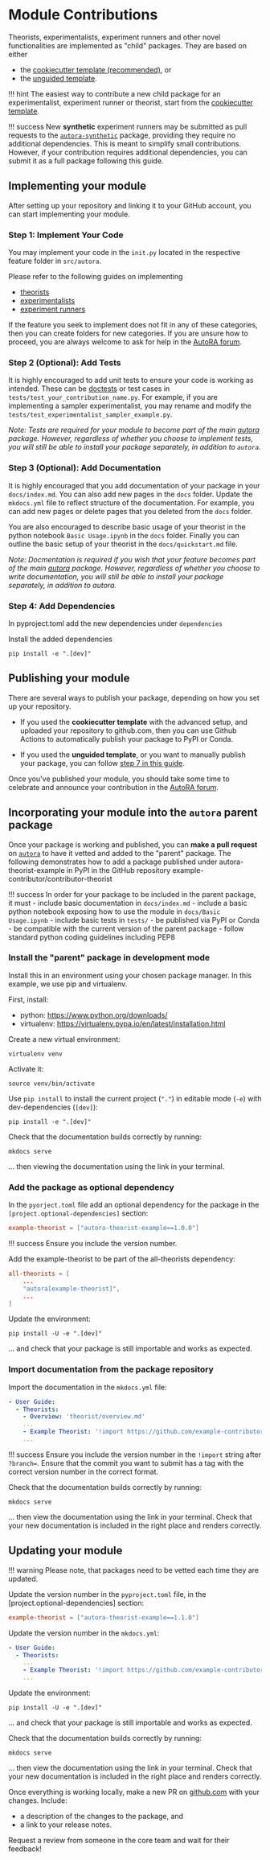 # Module Contributions

Theorists, experimentalists, experiment runners and other novel functionalities are implemented as "child" packages. 
They are based on either

- the [cookiecutter template (recommended)](https://github.com/AutoResearch/autora-template-cookiecutter), or
- the [unguided template](https://github.com/AutoResearch/autora-template).

!!! hint
    The easiest way to contribute a new child package for an experimentalist, experiment runner or theorist,
    start from the [cookiecutter template](https://github.com/AutoResearch/autora-template-cookiecutter).

!!! success
    New **synthetic** experiment runners may be submitted as pull requests to the 
    [`autora-synthetic`](https://github.com/AutoResearch/autora-synthetic/blob/main/CONTRIBUTING.md) package, providing they 
    require no additional dependencies. This is meant to simplify small contributions. 
    However, if your contribution requires additional dependencies, you can submit it as a full package following 
    this guide. 


## Implementing your module

After setting up your repository and linking it to your GitHub account, you can start implementing your module.

### Step 1: Implement Your Code

You may implement your code in the ``init.py`` located in the respective feature folder in ``src/autora``.

Please refer to the following guides on implementing
- [theorists](theorist-module.md)
- [experimentalists](experimentalist-module.md)
- [experiment runners](experiment-runner-module.md)

If the feature you seek to implement does not fit in any of these categories, then 
you can create folders for new categories. If you are unsure how to proceed, you are always welcome 
to ask for help in the [AutoRA forum](https://github.com/orgs/AutoResearch/discussions/categories/module-contributions).

### Step 2 (Optional): Add Tests

It is highly encouraged to add unit tests to ensure your code is working as intended. These can be [doctests](https://docs.python.org/3/library/doctest.html) or test cases in `tests/test_your_contribution_name.py`.
For example, if you are implementing a sampler experimentalist, you may rename and modify the 
``tests/test_experimentalist_sampler_example.py``.

*Note: Tests are required for your module to become part of the main 
[autora](https://github.com/AutoResearch/autora) package. However, regardless of whether you choose to implement tests, 
you will still be able to install your package separately, in addition to `autora`.* 

### Step 3 (Optional): Add Documentation

It is highly encouraged that you add documentation of your package in your `docs/index.md`. You can also add new pages 
in the `docs` folder. Update the `mkdocs.yml` file to reflect structure of the documentation. For example, you can add 
new pages or delete pages that you deleted from the `docs` folder.

You are also encouraged to describe basic usage of your theorist in the 
python notebook ``Basic Usage.ipynb`` in the `docs` folder. Finally you can outline the basic setup of your theorist in 
the `docs/quickstart.md` file.

*Note: Docmentation is required if you wish that your feature becomes part of the main 
[autora](https://github.com/AutoResearch/autora) package. However, regardless of whether you choose to write
documentation, you will still be able to install your package separately, in addition to autora.*

### Step 4: Add Dependencies

In pyproject.toml add the new dependencies under `dependencies`

Install the added dependencies
```shell
pip install -e ".[dev]"
```

## Publishing your module

There are several ways to publish your package, depending on how you set up your repository.

- If you used the **cookiecutter template** with the advanced setup, and uploaded your repository to 
github.com, then you can use Github Actions to automatically publish your package to PyPI or Conda. 

- If you used the **unguided template**, or you want to manually publish your package, you can follow [step 7 in this guide](https://github.com/AutoResearch/autora-template).

Once you've published your module, you should take some time to celebrate and announce your contribution in the 
[AutoRA forum](https://github.com/orgs/AutoResearch/discussions/categories/module-announcements).

## Incorporating your module into the `autora` parent package

Once your package is working and published, you can **make a pull request** on 
[`autora`](https://github.com/autoresearch/autora) to have it vetted and added to the "parent" package.
The following demonstrates how to add a package published under autora-theorist-example in PyPI in the GitHub 
repository example-contributor/contributor-theorist

!!! success
    In order for your package to be included in the parent package, it must
    - include basic documentation in ``docs/index.md``
    - include a basic python notebook exposing how to use the module in ``docs/Basic Usage.ipynb``
    - include basic tests in ``tests/``
    - be published via PyPI or Conda
    - be compatible with the current version of the parent package
    - follow standard python coding guidelines including PEP8

### Install the "parent" package in development mode

Install this in an environment using your chosen package manager. In this example, we use pip and virtualenv.

First, install:

- python: https://www.python.org/downloads/
- virtualenv: https://virtualenv.pypa.io/en/latest/installation.html

Create a new virtual environment:
```shell
virtualenv venv
```

Activate it:
```shell
source venv/bin/activate
```

Use `pip install` to install the current project (`"."`) in editable mode (`-e`) with dev-dependencies (`[dev]`):
```shell
pip install -e ".[dev]"
```

Check that the documentation builds correctly by running:
```shell
mkdocs serve
```

... then viewing the documentation using the link in your terminal.


### Add the package as optional dependency
In the `pyorject.toml` file add an optional dependency for the package in the `[project.optional-dependencies]` section:

```toml
example-theorist = ["autora-theorist-example==1.0.0"]
```

!!! success
    Ensure you include the version number.

Add the example-theorist to be part of the all-theorists dependency:
```toml
all-theorists = [
    ...
    "autora[example-theorist]",
    ...
]
```

Update the environment:

```shell
pip install -U -e ".[dev]"
```

... and check that your package is still importable and works as expected.

### Import documentation from the package repository
Import the documentation in the `mkdocs.yml` file:
```yml
- User Guide:
  - Theorists:
    - Overview: 'theorist/overview.md'
    ...
    - Example Theorist: '!import https://github.com/example-contributor/contributor-theorist/?branch=v1.0.0&extra_imports=["mkdocs/base.yml"]'
    ...
```

!!! success
    Ensure you include the version number in the `!import` string after `?branch=`. Ensure that the commit you want 
    to submit has a tag with the correct version number in the correct format.

Check that the documentation builds correctly by running:
```shell
mkdocs serve
```

... then view the documentation using the link in your terminal. Check that your new documentation is included in 
the right place and renders correctly.

## Updating your module

!!! warning
    Please note, that packages need to be vetted each time they are updated.

Update the version number in the  `pyproject.toml` file, in the [project.optional-dependencies] 
section:
```toml
example-theorist = ["autora-theorist-example==1.1.0"]
```

Update the version number in the `mkdocs.yml`: 
```yml
- User Guide:
  - Theorists:
    ...
    - Example Theorist: '!import https://github.com/example-contributor/contributor-theorist/?branch=v1.1.0&extra_imports=["mkdocs/base.yml"]'
    ...
```

Update the environment:
```shell
pip install -U -e ".[dev]"
```

... and check that your package is still importable and works as expected.

Check that the documentation builds correctly by running:
```shell
mkdocs serve
```

... then view the documentation using the link in your terminal. Check that your new documentation is included in 
the right place and renders correctly.


Once everything is working locally, make a new PR on [github.com](https://github.com/autoresearch/autora) with your 
changes. Include: 

- a description of the changes to the package, and 
- a link to your release notes. 

Request a review from someone in the core team and wait for their feedback!



